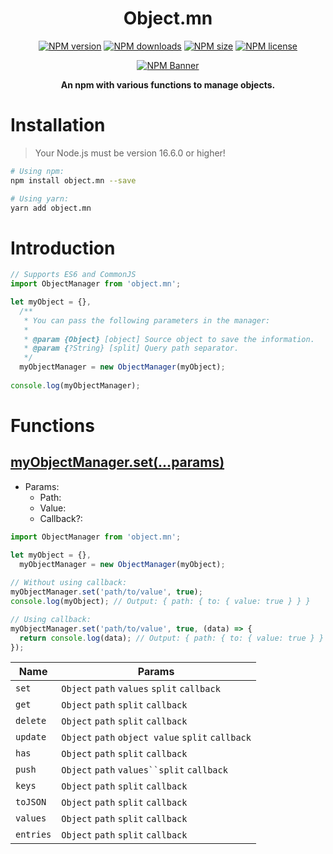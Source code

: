 <div align="center">
  <h1>Object.mn</h1>
  <p>
    <a href="https://www.npmjs.com/package/object.mn"><img src="https://img.shields.io/npm/v/object.mn?style=flat-square&maxAge=3600" alt="NPM version" /></a>
    <a href="https://www.npmjs.com/package/object.mn"><img src="https://img.shields.io/npm/dt/object.mn?style=flat-square&maxAge=3600" alt="NPM downloads" /></a>
    <a href="https://www.npmjs.com/package/object.mn"><img src="https://img.shields.io/github/languages/code-size/isBucky/Object.mn?style=flat-square&maxAge=3600" alt="NPM size" /></a>
    <a href="https://www.npmjs.com/package/object.mn"><img src="https://img.shields.io/npm/l/object.mn?style=flat-square&maxAge=3600" alt="NPM license" /></a>
  </p>
  <p><a href="https://www.npmjs.com/package/object.mn"><img src="https://nodei.co/npm/object.mn.png?downloads=true&stars=true" alt="NPM Banner"></a></p>
  <p><strong>An npm with various functions to manage objects.</strong></p>
</div>

# Installation
> Your Node.js must be version 16.6.0 or higher!

~~~sh
# Using npm:
npm install object.mn --save

# Using yarn:
yarn add object.mn
~~~

# Introduction
~~~javascript
// Supports ES6 and CommonJS
import ObjectManager from 'object.mn';

let myObject = {},
  /**
   * You can pass the following parameters in the manager:
   * 
   * @param {Object} [object] Source object to save the information.
   * @param {?String} [split] Query path separator.
   */
  myObjectManager = new ObjectManager(myObject);
  
console.log(myObjectManager);
~~~

# Functions
## [myObjectManager.set(...params)](./index.js#49)
- Params:
  - Path:
  - Value:
  - Callback?:

~~~javascript
import ObjectManager from 'object.mn';

let myObject = {},
  myObjectManager = new ObjectManager(myObject);
  
// Without using callback:
myObjectManager.set('path/to/value', true);
console.log(myObject); // Output: { path: { to: { value: true } } }

// Using callback:
myObjectManager.set('path/to/value', true, (data) => {
  return console.log(data); // Output: { path: { to: { value: true } } }
});
~~~

| Name | Params |
| ---- | ------ |
| `set` | `Object` `path` `values` `split` `callback` |
| `get` | `Object` `path` `split` `callback` |
| `delete` | `Object` `path` `split` `callback` |
| `update` | `Object` `path` `object value` `split` `callback` |
| `has` | `Object` `path` `split` `callback` |
| `push` | `Object` `path` `values``split` `callback` |
| `keys` | `Object` `path` `split` `callback` |
| `toJSON` | `Object` `path` `split` `callback` |
| `values` | `Object` `path` `split` `callback` |
| `entries` | `Object` `path` `split` `callback` |